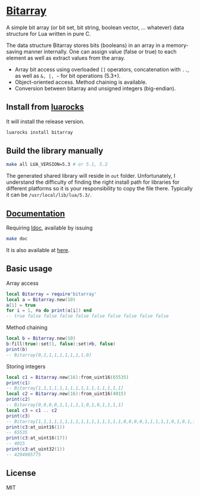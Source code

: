 # [Bitarray](https://cleoold.github.io/bitarray/)

A simple bit array (or bit set, bit string, boolean vector, ... whatever) data structure for Lua written in pure C.

The data structure Bitarray stores bits (booleans) in an array in a memory-saving manner internally. 
One can assign value (false or true) to each element as well as extract values from the array.

* Array bit access using overloaded `[]` operators, concatenation with `..`, as well as `&, |, ~` for bit operations (5.3+).
* Object-oriented access. Method chaining is available.
* Conversion between bitarray and unsigned integers (big-endian).

## Install from [luarocks](https://luarocks.org/modules/cleoold/bitarray)
It will install the release version.
```sh
luarocks install bitarray
```

## Build the library manually
```sh
make all LUA_VERSION=5.3 # or 5.1, 5.2
```
The generated shared library will reside in `out` folder. Unfortunately, I understand the difficulty of finding the right install path
for libraries for different platforms so it is your responsibility to copy the file there. Typically it can be `/usr/local/lib/lua/5.3/`.

## [Documentation](https://cleoold.github.io/bitarray/doc/)
Requiring [ldoc](http://stevedonovan.github.io/ldoc/), available by issuing
```sh
make doc
```
It is also available at [here](doc/index.html).

## Basic usage

Array access
```lua
local Bitarray = require'bitarray'
local a = Bitarray.new(10)
a[1] = true
for i = 1, #a do print(a[i]) end
-- true false false false false false false false false false
```

Method chaining
```lua
local b = Bitarray.new(10)
b:fill(true):set(1, false):set(#b, false)
print(b)
-- Bitarray[0,1,1,1,1,1,1,1,1,0]
```

Storing integers
```lua
local c1 = Bitarray.new(16):from_uint16(65535)
print(c1)
-- Bitarray[1,1,1,1,1,1,1,1,1,1,1,1,1,1,1,1]
local c2 = Bitarray.new(16):from_uint16(4015)
print(c2)
-- Bitarray[0,0,0,0,1,1,1,1,1,0,1,0,1,1,1,1]
local c3 = c1 .. c2
print(c3)
-- Bitarray[1,1,1,1,1,1,1,1,1,1,1,1,1,1,1,1,0,0,0,0,1,1,1,1,1,0,1,0,1,1,1,1]
print(c3:at_uint16(1))
-- 65535
print(c3:at_uint16(17))
-- 4015
print(c3:at_uint32(1))
-- 4294905775
```

## License
MIT
